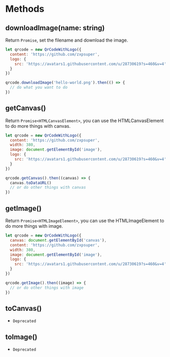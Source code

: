 # Methods

## downloadImage(name: string)

Return `Promise`, set the filename and download the image.

```js
let qrcode = new QrCodeWithLogo({
  content: 'https://github.com/zxpsuper',
  logo: {
    src: 'https://avatars1.githubusercontent.com/u/28730619?s=460&v=4'
  }
})

qrcode.downloadImage('hello-world.png').then(() => {
  // do what you want to do
})
```

## getCanvas()

Return `Promise<HTMLCanvasElement>`, you can use the HTMLCanvasElement to do more things with canvas.

```js
let qrcode = new QrCodeWithLogo({
  content: 'https://github.com/zxpsuper',
  width: 380,
  image: document.getElementById('image'),
  logo: {
    src: 'https://avatars1.githubusercontent.com/u/28730619?s=460&v=4'
  }
})

qrcode.getCanvas().then((canvas) => {
  canvas.toDataURL()
  // or do other things with canvas
})
```

## getImage()

Return `Promise<HTMLImageElement>`, you can use the HTMLImageElement to do more things with image.

```js
let qrcode = new QrCodeWithLogo({
  canvas: document.getElementById('canvas'),
  content: 'https://github.com/zxpsuper',
  width: 380,
  image: document.getElementById('image'),
  logo: {
    src: 'https://avatars1.githubusercontent.com/u/28730619?s=460&v=4'
  }
})

qrcode.getImage().then((image) => {
  // or do other things with image
})
```

## toCanvas()

- `Deprecated`

## toImage()

- `Deprecated`

<Tongji/>
